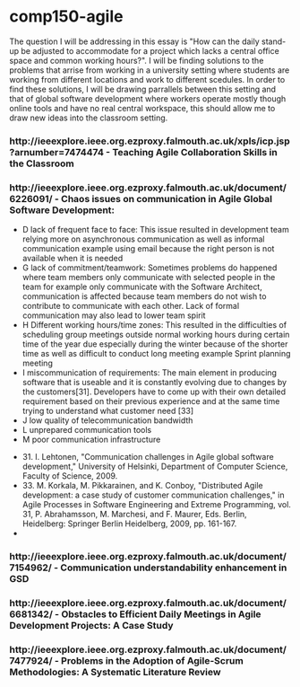 # comp150-agile
The question I will be addressing in this essay is "How can the daily stand-up be adjusted to accommodate for a project which lacks a central office space and common working hours?". I will be finding solutions to the problems that arrise from working in a university setting where students are working from different locations and work to different scedules. In order to find these solutions, I will be drawing parrallels between this setting and that of global software development where workers operate mostly though online tools and have no real central workspace, this should allow me to draw new ideas into the classroom setting.

<h3>http://ieeexplore.ieee.org.ezproxy.falmouth.ac.uk/xpls/icp.jsp?arnumber=7474474 - Teaching Agile Collaboration Skills in the Classroom </h3>
<p></p>

<h3>http://ieeexplore.ieee.org.ezproxy.falmouth.ac.uk/document/6226091/ - Chaos issues on communication in Agile Global Software Development:</h3>
<p>
<ul>
<li>D lack of frequent face to face: This issue resulted in development team relying more on asynchronous communication as well as informal communication example using email because the right person is not available when it is needed </li>
<li>G lack of commitment/teamwork: Sometimes problems do happened where team members only communicate with selected people in the team for example only communicate with the Software Architect, communication is affected because team members do not wish to contribute to communicate with each other. Lack of formal communication may also lead to lower team spirit </li>
<li>H Different working hours/time zones:  This resulted in the difficulties of scheduling group meetings outside normal working hours during certain time of the year due especially during the winter because of the shorter time as well as difficult to conduct long meeting example Sprint planning meeting</li>
<li>I miscommunication of requirements: The main element in producing software that is useable and it is constantly evolving due to changes by the customers[31]. Developers have to come up with their own detailed requirement based on their previous experience and at the same time trying to understand what customer need [33]</li>
<li>J low quality of telecommunication bandwidth</li>
<li>L unprepared communication tools</li>
<li>M poor communication infrastructure</li>
</ul>

<ul>
<li>31. I. Lehtonen, "Communication challenges in Agile global software development," University of Helsinki, Department of Computer Science, Faculty of Science, 2009.</li>
<li>33. M. Korkala, M. Pikkarainen, and K. Conboy, "Distributed Agile development: a case study of customer communication challenges," in Agile Processes in Software Engineering and Extreme Programming, vol. 31, P. Abrahamsson, M. Marchesi, and F. Maurer, Eds. Berlin, Heidelberg: Springer Berlin Heidelberg, 2009, pp. 161-167.<li>
</ul>
</p>

<h3>http://ieeexplore.ieee.org.ezproxy.falmouth.ac.uk/document/7154962/ - Communication understandability enhancement in GSD</h3>
<p></p>

<h3>http://ieeexplore.ieee.org.ezproxy.falmouth.ac.uk/document/6681342/ - Obstacles to Efficient Daily Meetings in Agile Development Projects: A Case Study</h3>
<p></p>

<h3>http://ieeexplore.ieee.org.ezproxy.falmouth.ac.uk/document/7477924/ - Problems in the Adoption of Agile-Scrum Methodologies: A Systematic Literature Review</h3>
<p></p>
 
